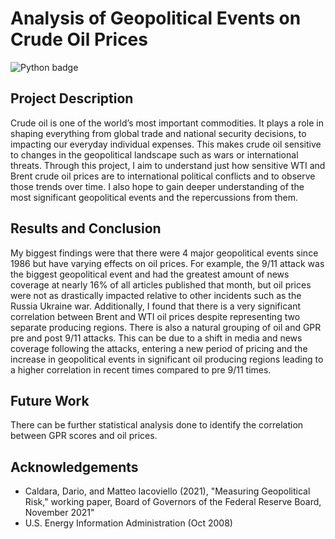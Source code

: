 # Analysis of Geopolitical Events on Crude Oil Prices

![Python badge](https://img.shields.io/badge/Python-3776AB?style=for-the-badge&logo=python&logoColor=white)

## Project Description 
Crude oil is one of the world’s most important commodities. It plays a role in shaping everything from global trade and national security decisions, to impacting our everyday individual expenses. This makes crude oil sensitive to changes in the geopolitical landscape such as wars or international threats. Through this project, I aim to understand just how sensitive WTI and Brent crude oil prices are to international political conflicts and to observe those trends over time. I also hope to gain deeper understanding of the most significant geopolitical events and the repercussions from them. 

## Results and Conclusion 
My biggest findings were that there were 4 major geopolitical events since 1986 but have varying effects on oil prices. For example, the 9/11 attack was the biggest geopolitical event and had the greatest amount of news coverage at nearly 16% of all articles published that month, but oil prices were not as drastically impacted relative to other incidents such as the Russia Ukraine war. 
Additionally, I found that there is a very significant correlation between Brent and WTI oil prices despite representing two separate producing regions. 
There is also a natural grouping of oil and GPR pre and post 9/11 attacks. This can be due to a shift in media and news coverage following the attacks, entering a new period of pricing and the increase in geopolitical events in significant oil producing regions leading to a higher correlation in recent times compared to pre 9/11 times. 

## Future Work 
There can be further statistical analysis done to identify the correlation between GPR scores and oil prices.

## Acknowledgements
- Caldara, Dario, and Matteo Iacoviello (2021), "Measuring Geopolitical Risk," working paper, Board of Governors of the Federal Reserve Board, November 2021" 
- U.S. Energy Information Administration (Oct 2008)